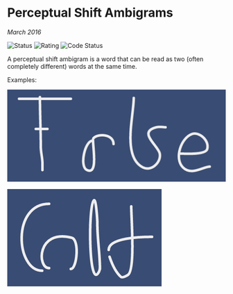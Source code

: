 # Perceptual Shift Ambigrams
_March 2016_

![Status](https://img.shields.io/badge/status-firebase%20broken-ff0066.svg)
![Rating](https://img.shields.io/badge/rating-%E2%98%85%E2%98%85%E2%98%85%E2%98%85%E2%98%85-green.svg)
![Code Status](https://img.shields.io/badge/code-okay-green.svg)

A perceptual shift ambigram is a word that can be read as two (often completely different) words at the same time.

Examples:

![True and False](https://raw.githubusercontent.com/azlen/perceptual-shift/master/Screen%20Shot%202016-10-23%20at%204.48.39%20PM.png)

![hot and cold](https://github.com/azlen/perceptual-shift/blob/master/Screen%20Shot%202016-10-23%20at%204.50.47%20PM.png?raw=true)
